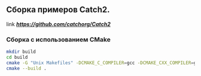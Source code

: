 ## Сборка примеров Catch2.

link ***https://github.com/catchorg/Catch2***

### Сборка с использованием CMake
```sh
mkdir build
cd build
cmake -G "Unix Makefiles" -DCMAKE_C_COMPILER=gcc -DCMAKE_CXX_COMPILER=g++ -DCMAKE_BUILD_TYPE=Release -DBUILD_UNIT_TESTS=ON ..
cmake --build .
```
